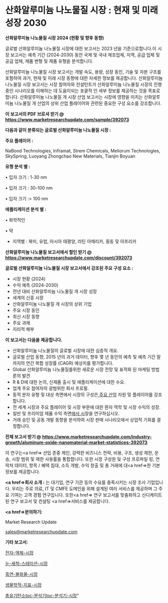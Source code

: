 # 산화알루미늄 나노물질 시장 : 현재 및 미래 성장 2030

<strong>산화알루미늄 나노물질 시장 2024 (현황 및 향후 동향)</strong>

글로벌 산화알루미늄 나노물질 시장에 대한 보고서는 2023 년을 기준으로합니다.이 시장 보고서는 예측 기간 (2024-2030) 동안 국제 및 국내 제조업체, 지역, 공급 업체 및 공급 업체, 제품 변형 및 제품 유형을 분석합니다.

산화알루미늄 나노물질 시장 보고서는 개발 속도, 용량, 성장 동인, 기술 및 자본 구조를 포함하여 과거, 현재 및 미래 시장 동향에 대한 자세한 정보를 제공합니다. 산화알루미늄 나노물질 시장 보고서는 시장 참여자와 컨설턴트가 산화알루미늄 나노물질 시장의 진행중인 시나리오를 이해하는 데 도움이되는 포괄적 인 세부 정보를 제공하는 것을 목표로합니다. 산화알루미늄 나노물질 개 시장 산업 보고서는 시장에 영향을 미치는 산화알루미늄 나노물질 개 산업의 상위 산업 플레이어와 관련된 중요한 구성 요소를 강조합니다.



<strong>이 보고서의 PDF 브로셔 받기 @ <a href=https://www.marketresearchupdate.com/sample/392073>https://www.marketresearchupdate.com/sample/392073</a></strong>



<strong>다음과 같이 분류되는 글로벌 산화알루미늄 나노물질 시장 :</strong>



<strong>주요 플레이어 :</strong>

NaBond Technologies, Inframat, Strem Chemicals, Meliorum Technologies, SkySpring, Luoyang Zhongchao New Materials, Tianjin Boyuan



<strong>유형 분석 별 :</strong>

• 입자 크기 : 1-30 nm

• 입자 크기 : 30-100 nm

• 입자 크기 :> 100 nm



<strong>애플리케이션 분석 별 :</strong>

• 화학적인

• 약

<ul>
  <li>지역별 : 북미, 유럽, 아시아 태평양, 라틴 아메리카, 중동 및 아프리카</li>
</ul>


<strong>산화알루미늄 나노물질 보고서에서 할인 받기 @ <a href=https://www.marketresearchupdate.com/discount/392073>https://www.marketresearchupdate.com/discount/392073</a></strong>



<strong>글로벌 산화알루미늄 나노물질 시장 보고서에서 강조된 주요 구성 요소 :</strong>
<ul>
  <li>시장 현황 (2024)</li>
  <li>수익 예측 (2024-2030)</li>
  <li>전년 대비 산화알루미늄 나노물질 개 시장 성장</li>
  <li>세계의 신흥 시장</li>
  <li>산화알루미늄 나노물질 개 시장의 상위 기업</li>
  <li>주요 시장 동인</li>
  <li>최신 시장 동향</li>
  <li>주요 과제</li>
  <li>지리적 해부</li>
</ul>


<strong>이 보고서는 다음을 제공합니다.</strong>
<ul>
  <li>산화알루미늄 나노물질의 글로벌 시장에 대한 심층적 개요.</li>
  <li>글로벌 산업 동향, 2015 년의 과거 데이터, 향후 몇 년 동안의 예측 및 예측 기간 말까지의 연간 복합 성장률 (CAGR) 예상치를 평가합니다.</li>
  <li>Global 산화알루미늄 나노물질를위한 새로운 시장 전망 및 표적화 된 마케팅 방법론의 발견</li>
  <li>R &amp; D에 대한 논의, 신제품 출시 및 애플리케이션에 대한 수요.</li>
  <li>업계 주요 참여자의 광범위한 회사 프로필.</li>
  <li>동적 분자 유형 및 대상 측면에서 시장의 구성은<a href=> 주요 산</a>업 자원 및 플레이어를 강조합니다.</li>
  <li>전 세계 시장과 주요 플레이어 및 시장 부문에 대한 환자 역학 및 시장 수익의 성장.</li>
  <li>일반 및 프리미엄 제품 수익 측면<a href=>에서 시</a>장을 연구하십시오.</li>
  <li>거래 승인 및 공동 개발 동향을 분석하여 시장 판매 시나리오에서 상업적 기회를 결정합니다.</li>
</ul>



<strong>전체 보고서 받기 @ <a href=https://www.marketresearchupdate.com/industry-growth/aluminum-oxide-nanomaterial-market-statistices-392073>https://www.marketresearchupdate.com/industry-growth/aluminum-oxide-nanomaterial-market-statistices-392073</a></strong>

이 연구는<a href=> 산업 존중</a> 체인, 강력한 비즈니스 전략, 비용, 구조, 생성 제한, 운송, 시장 범위 및 제한 사용률을 통합합니다. 또한 시장 구성원 및 구성 프로파일 링, 연락처 데이터, 항목 / 혜택 침대, 소득 개발, 수익 창출 및 총 거래에 대<a href=>한 기본 </a>정보를 제공합니다.



<strong><a href=>회사 소</a>개 :</strong>
는 대기업, 연구 기관 등의 수요를 충족시키는 시장 조사 기업입니다. 우리는 주로 의료, IT 및 CMFE 도메인을 위해 설계된 여러 서비스를 제공하며 그 주요 기여는 고객 경험 연구입니다. 또한<a href=> 연구 보</a>고서를 맞춤화하고 신디케이트 된 연구 보고서 및 컨설팅 <a href=>서비스</a>를 제공합니다.



<strong><a href=>문의하기:</a></strong>

Market Research Update

sales@marketresearchupdate.com



<strong>기타 보고서:</strong>

<a href=https://www.linkedin.com/pulse/전자-액체-시장-동향-및-성장-전망-survey-savvy-insights-360-analysis/>전자-액체-시장</a>

<a href=https://www.linkedin.com/pulse/눈-세척-스테이션-시장-세분화-연구-및-목표-고객2029년-survey-spotlight-pro-24-analysis-imxlf/>눈-세척-스테이션-시장</a>

<a href=https://www.linkedin.com/pulse/흑연-불화물-시장-규모-및-성장-2023-analytics-avenue-adventures-24-ana-iehhf/>흑연-불화물-시장</a>

<a href=https://www.linkedin.com/pulse/생물학적-지표-시장-세분화-연구-및-목표-고객2030년-analytics-avenue-adventures-24-ana-j4oxf/>생물학적-지표-시장</a>

<a href=https://www.linkedin.com/pulse/총유기탄소toc-분석기toc-분석기-시장-규모-및-성장-2023-hqvef/>총유기탄소toc-분석기toc-분석기-시장</a>"
